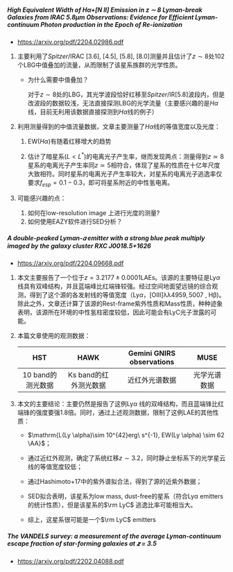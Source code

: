 ##### High Equivalent Width of Hα+[N II] Emission in z ∼ 8 Lyman-break Galaxies from IRAC 5.8µm Observations: Evidence for Efficient Lyman-continuum Photon production in the Epoch of Re-ionization

* https://arxiv.org/pdf/2204.02986.pdf

1. 主要利用了$Spitzer$/IRAC [3.6], [4.5], [5.8], [8.0]测量并且估计了$z\sim 8$处102个LBG中值叠加的流量，从而限制了该星系族群的光学性质。

   * 为什么需要中值叠加？

     对于$z\sim8$处的LBG，其光学波段恰好红移至$Spitzer$/IR[5.8]波段内，但是改波段的数据较浅，无法直接探测LBG的光学流量（主要感兴趣的是$H\alpha$ 线，目前无利用该数据直接探测到$H \alpha$线的例子）

2. 利用测量得到的中值流量数据，文章主要测量了$H\alpha$线的等值宽度以及光度：

   1. EW($H\alpha$)有随着红移增大的趋势

   2. 估计了暗星系($L<L^*$)的电离光子产生率，继而发现两点：测量得到$z\simeq 8$星系的电离光子产生率同$z\simeq5$相符合，体现了星系的性质在十亿年尺度大致相符。同时星系的电离光子产生率较大，对星系的电离光子逃逸率仅要求$f_{esp}=0.1-0.3$，即可将星系附近的中性氢电离。

3. 可能感兴趣的点：
   1. 如何在low-resolution image 上进行光度的测量?
   2. 如何使用EAZY软件进行SED分析？

##### A double-peaked Lyman-𝛼 emitter with a strong blue peak multiply imaged by the galaxy cluster RXC J0018.5+1626

* https://arxiv.org/pdf/2204.09668.pdf

1. 本文主要报告了一个位于$z = 3.2177 \pm 0.0001$LAEs。该源的主要特征是Ly$\alpha$线具有双峰结构，并且蓝端峰比红端锋较强。经过空间地面望远镜的综合观测，得到了这个源的各发射线的等值宽度（Ly$\alpha$，$\mathrm {[O III] \lambda \lambda 4959,5007}$ , $\mathrm{H \beta}$)。除此之外，文章还计算了该源的Rest-frame紫外性质和Mass性质，种种迹象表明，该源所在环境的中性氢柱密度较低，因此可能会有LyC光子泄露的可能。

2. 本篇文章使用的观测数据：

   |        HST        |         HAWK          | Gemini GNIRS observations |     MUSE     |
   | :---------------: | :-------------------: | :-----------------------: | :----------: |
   | 10 band的测光数据 | Ks band的红外测光数据 |      近红外光谱数据       | 光学光谱数据 |

3. 本文的主要结论：主要仍然是报告了这例$\mathrm{Ly \alpha}$ 线的双峰结构，而且蓝端锋比红端锋的强度要强1.8倍。同时，通过上述观测数据，限制了这例LAE的其他性质：

   * $\mathrm{L(Ly \alpha)\sim 10^{42}erg\ s^{-1}, EW(Ly \alpha) \sim 62 \AA}$；

   * 通过近红外观测，确定了系统红移$z\sim3.2$，同时静止坐标系下的光学星云线的等值宽度较低；
   * 通过Hashimoto+17中的紫外谱拟合法，得到了源的近紫外数据；
   * SED拟合表明，该星系为low mass, dust-free的星系（符合$\mathrm{Ly\alpha}$ emitters的统计性质），但是该星系的$\rm LyC$ 逃逸比率可能相当大。
   * 综上，这星系很可能是一个$\rm LyC$ emitters

##### The VANDELS survey: a measurement of the average Lyman-continuum escape fraction of star-forming galaxies at 𝒛 = 3.5

* https://arxiv.org/pdf/2202.04088.pdf